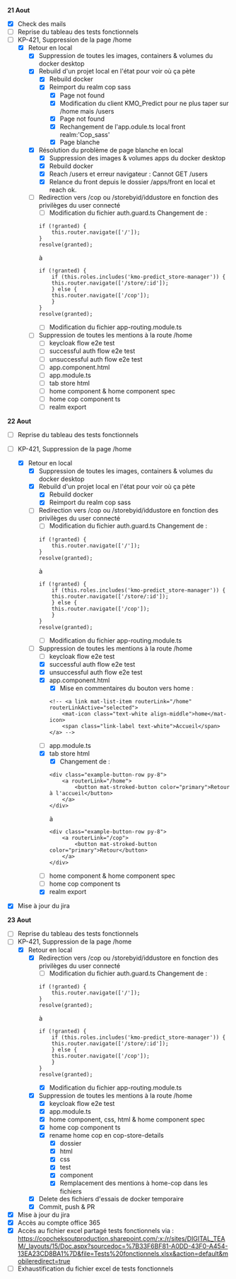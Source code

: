 **21 Aout**
- [x] Check des mails
- [ ] Reprise du tableau des tests fonctionnels 
- [ ] KP-421, Suppression de la page /home
    - [x] Retour en local
        - [x] Suppression de toutes les images, containers & volumes du docker desktop
        - [x] Rebuild d'un projet local en l'état pour voir où ça pète
            - [x] Rebuild docker
            - [x] Reimport du realm cop sass
                - [x] Page not found
                - [x] Modification du client KMO_Predict pour ne plus taper sur /home mais /users
                - [x] Page not found
                - [x] Rechangement de l'app.odule.ts local front realm:'Cop_sass'
                - [x] Page blanche
        - [x] Résolution du problème de page blanche en local
            - [x] Suppression des images & volumes apps du docker desktop
            - [x] Rebuild docker
            - [x] Reach /users et erreur navigateur : Cannot GET /users
            - [x] Relance du front depuis le dossier /apps/front en local et reach ok.
        - [ ] Redirection vers /cop ou /storebyid/iddustore en fonction des privilèges du user connecté
            - [ ] Modification du fichier auth.guard.ts
            Changement de :
            ```
            if (!granted) {
                this.router.navigate(['/']);
            }
            resolve(granted);
            ```
            à
            ```
            if (!granted) {
                if (this.roles.includes('kmo-predict_store-manager')) {
                this.router.navigate(['/store/:id']); 
                } else {
                this.router.navigate(['/cop']);
                }
            }
            resolve(granted);
            ```
            - [ ] Modification du fichier app-routing.module.ts
        - [ ] Suppression de toutes les mentions à la route /home
            - [ ] keycloak flow e2e test
            - [ ] successful auth flow e2e test
            - [ ] unsuccessful auth flow e2e test
            - [ ] app.component.html
            - [ ] app.module.ts
            - [ ] tab store html
            - [ ] home component & home component spec
            - [ ] home cop component ts
            - [ ] realm export

**22 Aout**
- [ ] Reprise du tableau des tests fonctionnels 
- [ ] KP-421, Suppression de la page /home
    - [x] Retour en local
        - [x] Suppression de toutes les images, containers & volumes du docker desktop
        - [x] Rebuild d'un projet local en l'état pour voir où ça pète
            - [x] Rebuild docker
            - [x] Reimport du realm cop sass
        - [ ] Redirection vers /cop ou /storebyid/iddustore en fonction des privilèges du user connecté
            - [ ] Modification du fichier auth.guard.ts
            Changement de :
            ```
            if (!granted) {
                this.router.navigate(['/']);
            }
            resolve(granted);
            ```
            à
            ```
            if (!granted) {
                if (this.roles.includes('kmo-predict_store-manager')) {
                this.router.navigate(['/store/:id']); 
                } else {
                this.router.navigate(['/cop']);
                }
            }
            resolve(granted);
            ```
            - [ ] Modification du fichier app-routing.module.ts
        - [ ] Suppression de toutes les mentions à la route /home
            - [ ] keycloak flow e2e test
            - [x] successful auth flow e2e test
            - [x] unsuccessful auth flow e2e test
            - [x] app.component.html
                - [x] Mise en commentaires du bouton vers home :
                ```
                <!-- <a link mat-list-item routerLink="/home" routerLinkActive="selected">
                    <mat-icon class="text-white align-middle">home</mat-icon>
                    <span class="link-label text-white">Accueil</span>
                </a> -->
                ```
            - [ ] app.module.ts
            - [x] tab store html
                - [x] Changement de :
                ```
                <div class="example-button-row py-8">
                    <a routerLink="/home">
                        <button mat-stroked-button color="primary">Retour à l'accueil</button>
                    </a>
                </div>
                ```
                à 
                ```
                <div class="example-button-row py-8">
                    <a routerLink="/cop">
                        <button mat-stroked-button color="primary">Retour</button>
                    </a>
                </div>
                ```
            - [ ] home component & home component spec
            - [ ] home cop component ts
            - [x] realm export
- [x] Mise à jour du jira


**23 Aout**
- [ ] Reprise du tableau des tests fonctionnels 
- [ ] KP-421, Suppression de la page /home
    - [x] Retour en local
        - [x] Redirection vers /cop ou /storebyid/iddustore en fonction des privilèges du user connecté
            - [ ] Modification du fichier auth.guard.ts
            Changement de :
            ```
            if (!granted) {
                this.router.navigate(['/']);
            }
            resolve(granted);
            ```
            à
            ```
            if (!granted) {
                if (this.roles.includes('kmo-predict_store-manager')) {
                this.router.navigate(['/store/:id']); 
                } else {
                this.router.navigate(['/cop']);
                }
            }
            resolve(granted);
            ```
            - [x] Modification du fichier app-routing.module.ts
        - [x] Suppression de toutes les mentions à la route /home
            - [x] keycloak flow e2e test
            - [x] app.module.ts
            - [x] home component, css, html & home component spec
            - [x] home cop component ts
            - [x] rename home cop en cop-store-details
                - [x] dossier
                - [x] html
                - [x] css
                - [x] test
                - [x] component
                - [x] Remplacement des mentions à home-cop dans les fichiers
        - [x] Delete des fichiers d'essais de docker temporaire
        - [x] Commit, push & PR
- [x] Mise à jour du jira
- [x] Accès au compte office 365
- [x] Accès au fichier excel partagé tests fonctionnels via : https://copcheksoutproduction.sharepoint.com/:x:/r/sites/DIGITAL_TEAM/_layouts/15/Doc.aspx?sourcedoc=%7B33F6BF81-A0DD-43F0-A454-13EA23CD8BA1%7D&file=Tests%20fonctionnels.xlsx&action=default&mobileredirect=true
- [ ] Exhaustification du fichier excel de tests fonctionnels